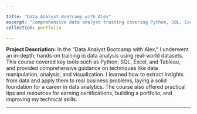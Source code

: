 ```yaml
---

title: "Data Analyst Bootcamp with Alex"  
excerpt: "Comprehensive data analyst training covering Python, SQL, Excel, and more, designed to prepare you for a career in data analytics."  
collection: portfolio  

---  
```


**Project Description:** In the "Data Analyst Bootcamp with Alex," I underwent an in-depth, hands-on training in data analysis using real-world datasets. This course covered key tools such as Python, SQL, Excel, and Tableau, and provided comprehensive guidance on techniques like data manipulation, analysis, and visualization. I learned how to extract insights from data and apply them to real business problems, laying a solid foundation for a career in data analytics. The course also offered practical tips and resources for earning certifications, building a portfolio, and improving my technical skills.  

---  
